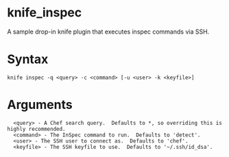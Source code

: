 # knife_inspec
A sample drop-in knife plugin that executes inspec commands via SSH.

# Syntax
```
knife inspec -q <query> -c <command> [-u <user> -k <keyfile>]
```
  
# Arguments
```
  <query> - A Chef search query.  Defaults to *, so overriding this is highly recommended.
  <command> - The InSpec command to run.  Defaults to 'detect'.
  <user> - The SSH user to connect as.  Defaults to 'chef'.
  <keyfile> - The SSH keyfile to use.  Defaults to '~/.ssh/id_dsa'.
```
